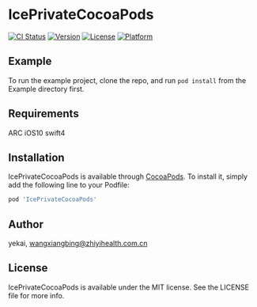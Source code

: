 # IcePrivateCocoaPods

[![CI Status](https://img.shields.io/travis/yekai/IcePrivateCocoaPods.svg?style=flat)](https://travis-ci.org/yekai/IcePrivateCocoaPods)
[![Version](https://img.shields.io/cocoapods/v/IcePrivateCocoaPods.svg?style=flat)](https://cocoapods.org/pods/IcePrivateCocoaPods)
[![License](https://img.shields.io/cocoapods/l/IcePrivateCocoaPods.svg?style=flat)](https://cocoapods.org/pods/IcePrivateCocoaPods)
[![Platform](https://img.shields.io/cocoapods/p/IcePrivateCocoaPods.svg?style=flat)](https://cocoapods.org/pods/IcePrivateCocoaPods)

## Example

To run the example project, clone the repo, and run `pod install` from the Example directory first.

## Requirements
ARC
iOS10
swift4

## Installation

IcePrivateCocoaPods is available through [CocoaPods](https://cocoapods.org). To install
it, simply add the following line to your Podfile:

```ruby
pod 'IcePrivateCocoaPods'
```

## Author

yekai, wangxiangbing@zhiyihealth.com.cn

## License

IcePrivateCocoaPods is available under the MIT license. See the LICENSE file for more info.
